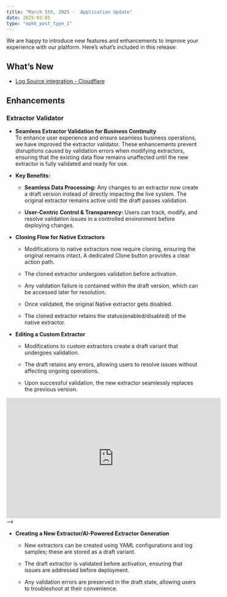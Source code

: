 ```yaml
---
title: "March 5th, 2025 -  Application Update"
date: 2025-03-05
type: "epkb_post_type_1"
---
```


We are happy to introduce new features and enhancements to improve your experience with our platform. Here’s what’s included in this release:

## **What’s New**

- [Log Source integration - Cloudflare](https://dnif.it/kb/connectors/supported-connectors/cloudflare-logpull-connector-setup-guide/)

## **Enhancements**

### Extractor Validator

- **Seamless Extractor Validation for Business Continuity**  
    To enhance user experience and ensure seamless business operations, we have improved the extractor validator. These enhancements prevent disruptions caused by validation errors when modifying extractors, ensuring that the existing data flow remains unaffected until the new extractor is fully validated and ready for use.

- **Key Benefits:**
    - **Seamless Data Processing:** Any changes to an extractor now create a draft version instead of directly impacting the live system. The original extractor remains active until the draft passes validation.
    
    - **User-Centric Control & Transparency:** Users can track, modify, and resolve validation issues in a controlled environment before deploying changes.  
        

- **Cloning Flow for Native Extractors**
    - Modifications to native extractors now require cloning, ensuring the original remains intact. A dedicated Clone button provides a clear action path.
    
    - The cloned extractor undergoes validation before activation.
    
    - Any validation failure is contained within the draft version, which can be accessed later for resolution.
    
    - Once validated, the original Native extractor gets disabled. 
    
    - The cloned extractor retains the status(enabled/disabled) of the native extractor.

- **Editing a Custom Extractor**
    - Modifications to custom extractors create a draft variant that undergoes validation.
    
    - The draft retains any errors, allowing users to resolve issues without affecting ongoing operations.
    
    - Upon successful validation, the new extractor seamlessly replaces the previous version.  
        
<iframe width="560" height="315" src="https://www.youtube.com/embed/f3WyLytX_rQ?si=h_Ss8zr32Zh3x5mt" title="YouTube video player" frameborder="0" allow="accelerometer; autoplay; clipboard-write; encrypted-media; gyroscope; picture-in-picture; web-share" referrerpolicy="strict-origin-when-cross-origin" allowfullscreen></iframe>
<!-- https://videopress.com/v/ITWeXwOo?resizeToParent=true&cover=true&preloadContent=metadata&useAverageColor=true

<iframe width="560" height="315" src="https://www.youtube.com/embed/wNhsJQUasgY?si=HMTZaWgUsQ8bU5oz" title="YouTube video player" frameborder="0" allow="accelerometer; autoplay; clipboard-write; encrypted-media; gyroscope; picture-in-picture; web-share" referrerpolicy="strict-origin-when-cross-origin" allowfullscreen></iframe>
<!-- https://videopress.com/v/tt03QEFr?resizeToParent=true&cover=true&preloadContent=metadata&useAverageColor=true --> -->

- **Creating a New Extractor/AI-Powered Extractor Generation**
    - New extractors can be created using YAML configurations and log samples; these are stored as a draft variant.
    
    - The draft extractor is validated before activation, ensuring that issues are addressed before deployment.
    
    - Any validation errors are preserved in the draft state, allowing users to troubleshoot at their convenience.
